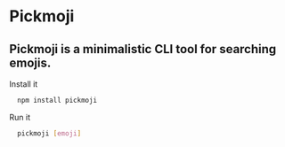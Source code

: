 # Pickmoji

## Pickmoji is a minimalistic CLI tool for searching emojis.

Install it

```bash
  npm install pickmoji
```

Run it

```bash
  pickmoji [emoji]
```

